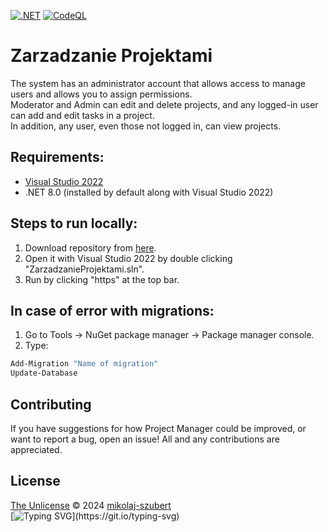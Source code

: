 [![.NET](https://github.com/mikolaj-szubert/ZarzadzanieProjektami/actions/workflows/dotnet.yml/badge.svg)](https://github.com/mikolaj-szubert/ZarzadzanieProjektami/actions/workflows/dotnet.yml) [![CodeQL](https://github.com/mikolaj-szubert/ZarzadzanieProjektami/actions/workflows/github-code-scanning/codeql/badge.svg?branch=master)](https://github.com/mikolaj-szubert/ZarzadzanieProjektami/actions/workflows/github-code-scanning/codeql)  
# Zarzadzanie Projektami  
The system has an administrator account that allows access to manage users and allows you to assign permissions.  
Moderator and Admin can edit and delete projects, and any logged-in user can add and edit tasks in a project.  
In addition, any user, even those not logged in, can view projects.  

## Requirements:
- [Visual Studio 2022](https://visualstudio.microsoft.com/pl/thank-you-downloading-visual-studio/?sku=Community&channel=Release&version=VS2022&source=VSLandingPage&passive=false&cid=2030)
- .NET 8.0 (installed by default along with Visual Studio 2022)

## Steps to run locally:
1. Download repository from [here](https://github.com/mikolaj-szubert/ZarzadzanieProjektami/releases/latest).
2. Open it with Visual Studio 2022 by double clicking "ZarzadzanieProjektami.sln".
3. Run by clicking "https" at the top bar.

## In case of error with migrations:  
1. Go to Tools -> NuGet package manager -> Package manager console.  
2. Type:  
```sh
Add-Migration "Name of migration"  
Update-Database  
```  
## Contributing  
If you have suggestions for how Project Manager could be improved, or want to report a bug, open an issue! All and any contributions are appreciated.  
## License  
[The Unlicense](LICENSE) © 2024 [mikolaj-szubert](https://github.com/mikolaj-szubert)  
[![Typing SVG](https://ghrmt.vercel.app?font=Times+New+Roman&weight=900&size=13&duration=3000&pause=100&color=999999&background=0D111700&center=true&vCenter=true&multiline=true&repeat=false&random=false&width=350&height=33&lines=Simple+solutions+for+complicated+problems+are+always+the+best.)](https://git.io/typing-svg)